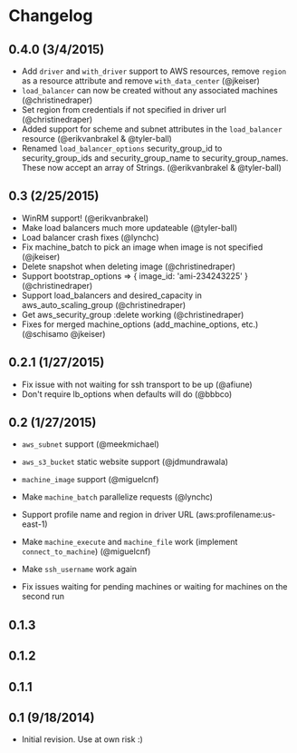 # Changelog

## 0.4.0 (3/4/2015)

- Add `driver` and `with_driver` support to AWS resources, remove `region` as a resource attribute and remove `with_data_center` (@jkeiser)
- `load_balancer` can now be created without any associated machines (@christinedraper)
- Set region from credentials if not specified in driver url (@christinedraper)
- Added support for scheme and subnet attributes in the `load_balancer` resource (@erikvanbrakel & @tyler-ball)
- Renamed `load_balancer_options` security_group_id to security_group_ids and security_group_name to security_group_names.  These now accept an array of Strings. (@erikvanbrakel & @tyler-ball)


## 0.3 (2/25/2015)

- WinRM support! (@erikvanbrakel)
- Make load balancers much more updateable (@tyler-ball)
- Load balancer crash fixes (@lynchc)
- Fix machine_batch to pick an image when image is not specified (@jkeiser)
- Delete snapshot when deleting image (@christinedraper)
- Support bootstrap_options => { image_id: 'ami-234243225' } (@christinedraper)
- Support load_balancers and desired_capacity in aws_auto_scaling_group (@christinedraper)
- Get aws_security_group :delete working (@christinedraper)
- Fixes for merged machine_options (add_machine_options, etc.) (@schisamo @jkeiser)

## 0.2.1 (1/27/2015)

- Fix issue with not waiting for ssh transport to be up (@afiune)
- Don't require lb_options when defaults will do (@bbbco)

## 0.2 (1/27/2015)

- `aws_subnet` support (@meekmichael)
- `aws_s3_bucket` static website support (@jdmundrawala)
- `machine_image` support (@miguelcnf)
- Make `machine_batch` parallelize requests (@lynchc)
- Support profile name and region in driver URL (aws:profilename:us-east-1)
- Make `machine_execute` and `machine_file` work (implement `connect_to_machine`) (@miguelcnf)

- Make `ssh_username` work again
- Fix issues waiting for pending machines or waiting for machines on the second run

## 0.1.3

## 0.1.2

## 0.1.1

## 0.1 (9/18/2014)

- Initial revision.  Use at own risk :)
